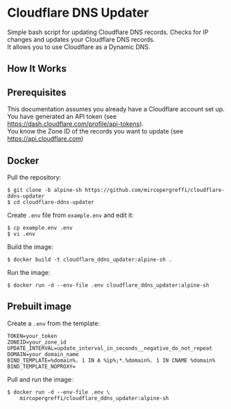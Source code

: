 # Cloudflare DNS Updater

Simple bash script for updating Cloudflare DNS records.
Checks for IP changes and updates your Cloudflare DNS records.  
It allows you to use Cloudflare as a Dynamic DNS.  

## How It Works

## Prerequisites
This documentation assumes you already have a Cloudflare account set up.  
You have generated an API token (see https://dash.cloudflare.com/profile/api-tokens).  
You know the Zone ID of the records you want to update (see https://api.cloudflare.com) 

## Docker

Pull the repository:
```
$ git clone -b alpine-sh https://github.com/mircopergreffi/cloudflare-ddns-updater
$ cd cloudflare-ddns-updater
```

Create `.env` file from `example.env` and edit it:
```
$ cp example.env .env
$ vi .env
```

Build the image:
```
$ docker build -t cloudflare_ddns_updater:alpine-sh .
```

Run the image:
```
$ docker run -d --env-file .env cloudflare_ddns_updater:alpine-sh
```

## Prebuilt image

Create a `.env` from the template:
```
TOKEN=your_token
ZONEID=your_zone_id
UPDATE_INTERVAL=update_interval_in_seconds__negative_do_not_repeat
DOMAIN=your_domain_name
BIND_TEMPLATE=%domain%. 1 IN A %ip%;*.%domain%. 1 IN CNAME %domain%
BIND_TEMPLATE_NOPROXY=
```

Pull and run the image:
```
$ docker run -d --env-file .env \
    mircopergreffi/cloudflare_ddns_updater:alpine-sh

```